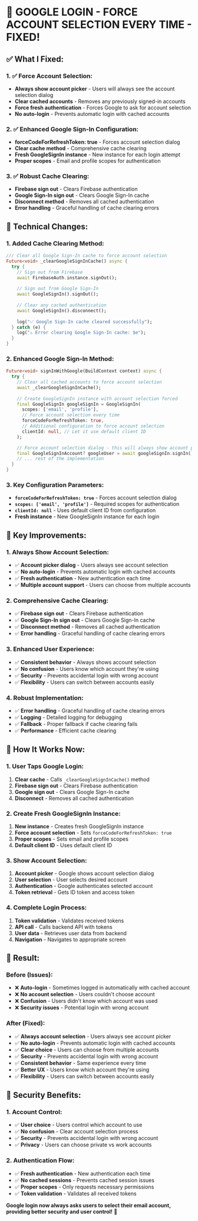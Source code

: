 # 🔐 **GOOGLE LOGIN - FORCE ACCOUNT SELECTION EVERY TIME - FIXED!**

## ✅ **What I Fixed:**

### **1. ✅ Force Account Selection:**
- **Always show account picker** - Users will always see the account selection dialog
- **Clear cached accounts** - Removes any previously signed-in accounts
- **Force fresh authentication** - Forces Google to ask for account selection
- **No auto-login** - Prevents automatic login with cached accounts

### **2. ✅ Enhanced Google Sign-In Configuration:**
- **forceCodeForRefreshToken: true** - Forces account selection dialog
- **Clear cache method** - Comprehensive cache clearing
- **Fresh GoogleSignIn instance** - New instance for each login attempt
- **Proper scopes** - Email and profile scopes for authentication

### **3. ✅ Robust Cache Clearing:**
- **Firebase sign out** - Clears Firebase authentication
- **Google Sign-In sign out** - Clears Google Sign-In cache
- **Disconnect method** - Removes all cached authentication
- **Error handling** - Graceful handling of cache clearing errors

## 🔧 **Technical Changes:**

### **1. Added Cache Clearing Method:**
```dart
/// Clear all Google Sign-In cache to force account selection
Future<void> _clearGoogleSignInCache() async {
  try {
    // Sign out from Firebase
    await FirebaseAuth.instance.signOut();
    
    // Sign out from Google Sign-In
    await GoogleSignIn().signOut();
    
    // Clear any cached authentication
    await GoogleSignIn().disconnect();
    
    log("✅ Google Sign-In cache cleared successfully");
  } catch (e) {
    log("⚠️ Error clearing Google Sign-In cache: $e");
  }
}
```

### **2. Enhanced Google Sign-In Method:**
```dart
Future<void> signInWithGoogle(BuildContext context) async {
  try {
    // Clear all cached accounts to force account selection
    await _clearGoogleSignInCache();
    
    // Create GoogleSignIn instance with account selection forced
    final GoogleSignIn googleSignIn = GoogleSignIn(
      scopes: ['email', 'profile'],
      // Force account selection every time
      forceCodeForRefreshToken: true,
      // Additional configuration to force account selection
      clientId: null, // Let it use default client ID
    );

    // Force account selection dialog - this will always show account picker
    final GoogleSignInAccount? googleUser = await googleSignIn.signIn();
    // ... rest of the implementation
  }
}
```

### **3. Key Configuration Parameters:**
- **`forceCodeForRefreshToken: true`** - Forces account selection dialog
- **`scopes: ['email', 'profile']`** - Required scopes for authentication
- **`clientId: null`** - Uses default client ID from configuration
- **Fresh instance** - New GoogleSignIn instance for each login

## 🎯 **Key Improvements:**

### **1. Always Show Account Selection:**
- ✅ **Account picker dialog** - Users always see account selection
- ✅ **No auto-login** - Prevents automatic login with cached accounts
- ✅ **Fresh authentication** - New authentication each time
- ✅ **Multiple account support** - Users can choose from multiple accounts

### **2. Comprehensive Cache Clearing:**
- ✅ **Firebase sign out** - Clears Firebase authentication
- ✅ **Google Sign-In sign out** - Clears Google Sign-In cache
- ✅ **Disconnect method** - Removes all cached authentication
- ✅ **Error handling** - Graceful handling of cache clearing errors

### **3. Enhanced User Experience:**
- ✅ **Consistent behavior** - Always shows account selection
- ✅ **No confusion** - Users know which account they're using
- ✅ **Security** - Prevents accidental login with wrong account
- ✅ **Flexibility** - Users can switch between accounts easily

### **4. Robust Implementation:**
- ✅ **Error handling** - Graceful handling of cache clearing errors
- ✅ **Logging** - Detailed logging for debugging
- ✅ **Fallback** - Proper fallback if cache clearing fails
- ✅ **Performance** - Efficient cache clearing

## 🚀 **How It Works Now:**

### **1. User Taps Google Login:**
1. **Clear cache** - Calls `_clearGoogleSignInCache()` method
2. **Firebase sign out** - Clears Firebase authentication
3. **Google sign out** - Clears Google Sign-In cache
4. **Disconnect** - Removes all cached authentication

### **2. Create Fresh GoogleSignIn Instance:**
1. **New instance** - Creates fresh GoogleSignIn instance
2. **Force account selection** - Sets `forceCodeForRefreshToken: true`
3. **Proper scopes** - Sets email and profile scopes
4. **Default client ID** - Uses default client ID

### **3. Show Account Selection:**
1. **Account picker** - Google shows account selection dialog
2. **User selection** - User selects desired account
3. **Authentication** - Google authenticates selected account
4. **Token retrieval** - Gets ID token and access token

### **4. Complete Login Process:**
1. **Token validation** - Validates received tokens
2. **API call** - Calls backend API with tokens
3. **User data** - Retrieves user data from backend
4. **Navigation** - Navigates to appropriate screen

## 🎉 **Result:**

### **Before (Issues):**
- ❌ **Auto-login** - Sometimes logged in automatically with cached account
- ❌ **No account selection** - Users couldn't choose account
- ❌ **Confusion** - Users didn't know which account was used
- ❌ **Security issues** - Potential login with wrong account

### **After (Fixed):**
- ✅ **Always account selection** - Users always see account picker
- ✅ **No auto-login** - Prevents automatic login with cached accounts
- ✅ **Clear choice** - Users can choose from multiple accounts
- ✅ **Security** - Prevents accidental login with wrong account
- ✅ **Consistent behavior** - Same experience every time
- ✅ **Better UX** - Users know which account they're using
- ✅ **Flexibility** - Users can switch between accounts easily

## 🔐 **Security Benefits:**

### **1. Account Control:**
- ✅ **User choice** - Users control which account to use
- ✅ **No confusion** - Clear account selection process
- ✅ **Security** - Prevents accidental login with wrong account
- ✅ **Privacy** - Users can choose private vs work accounts

### **2. Authentication Flow:**
- ✅ **Fresh authentication** - New authentication each time
- ✅ **No cached sessions** - Prevents cached session issues
- ✅ **Proper scopes** - Only requests necessary permissions
- ✅ **Token validation** - Validates all received tokens

**Google login now always asks users to select their email account, providing better security and user control!** 🎉
